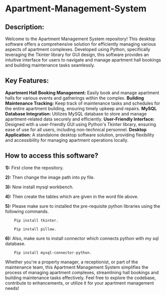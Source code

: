 # Apartment-Management-System

## Description:
Welcome to the Apartment Management System repository! This desktop software offers a comprehensive solution for efficiently managing various aspects of apartment complexes. Developed using Python, specifically leveraging the Tkinter library for GUI design, this software provides an intuitive interface for users to navigate and manage apartment hall bookings and building maintenance tasks seamlessly.

## Key Features:

  **Apartment Hall Booking Management:** Easily book and manage apartment halls for various events and gatherings within the complex.
  **Building Maintenance Tracking:** Keep track of maintenance tasks and schedules for the entire apartment building, ensuring timely upkeep and repairs.
  **MySQL Database Integration:**  Utilizes MySQL database to store and manage apartment-related data securely and efficiently.
  **User-Friendly Interface:** Designed with a user-friendly GUI using Python's Tkinter library, ensuring ease of use for all users, including non-technical personnel.
  **Desktop Application:** A standalone desktop software solution, providing flexibility and accessibility for managing apartment operations locally.

## How to access this software?

  **1):** First clone the repository.

  **2):** Then change the image path into py file.

  **3):** Now install mysql workbench.

  **4):** Then create the tables which are given in the word file above.

  **5):** Please make sure to installed the pre-requisite python libraries using the following commands.

        Pip install tkinter.
        
        Pip install pillow.

  **6):** Also, make sure to install connector which connects python with my sql database.

        Pip install mysql-connector-python.

Whether you're a property manager, a receptionist, or part of the maintenance team, this Apartment Management System simplifies the process of managing apartment complexes, streamlining hall bookings and building maintenance tasks effectively. Feel free to explore the codebase, contribute to enhancements, or utilize it for your apartment management needs!
